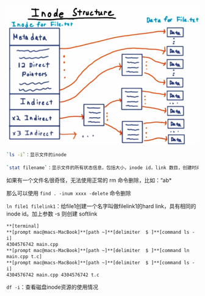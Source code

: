 
![](/img/inode.png)

```bash
`ls -i`：显示文件的inode

`stat filename`：显示文件的所有状态信息，包括大小，inode id，link 数目，创建时间，修改时间等
```

如果有一个文件名很奇怪，无法使用正常的 rm 命令删除，比如：“ab*  

那么可以使用 `find . -inum xxxx -delete` 命令删除    

`ln file1 filelink1`：给file1创建一个名字叫做filelink1的hard link，具有相同的 inode id。加上参数 -s 则创建 softlink
```
**[terminal]
**[prompt mac@macs-MacBook]**[path ~]**[delimiter  $ ]**[command ls -i]
4304576742 main.cpp
**[prompt mac@macs-MacBook]**[path ~]**[delimiter  $ ]**[command ln main.cpp t.c]
**[prompt mac@macs-MacBook]**[path ~]**[delimiter  $ ]**[command ls -i]
4304576742 main.cpp 4304576742 t.c
```

`df -i`：查看磁盘inode资源的使用情况

